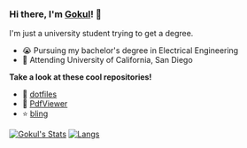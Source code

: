 ### Hi there, I'm [Gokul](https://github.com/JavaCafe01)! :wave:

I'm just a university student trying to get a degree.

* :sob: Pursuing my bachelor's degree in Electrical Engineering
* :school: Attending University of California, San Diego

**Take a look at these cool repositories!**

* :rice: [dotfiles](https://github.com/JavaCafe01/dotfiles)
* :open_file_folder: [PdfViewer](https://github.com/JavaCafe01/PdfViewer)
* :star: [bling](https://github.com/Nooo37/bling)

[![Gokul's Stats](https://github-readme-stats.vercel.app/api?username=javacafe01&show_icons=true&theme=nord)](https://github.com/anuraghazra/github-readme-stats)
[![Langs](https://github-readme-stats.vercel.app/api/top-langs/?username=javacafe01&layout=compact&theme=nord)](https://github.com/anuraghazra/github-readme-stats)

